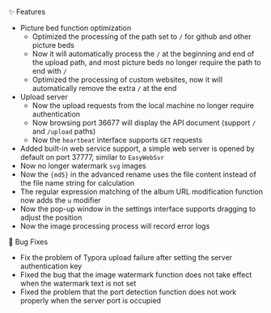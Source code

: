 ✨ Features

- Picture bed function optimization
  - Optimized the processing of the path set to `/` for github and other picture beds
  - Now it will automatically process the `/` at the beginning and end of the upload path, and most picture beds no longer require the path to end with `/`
  - Optimized the processing of custom websites, now it will automatically remove the extra `/` at the end
- Upload server
  - Now the upload requests from the local machine no longer require authentication
  - Now browsing port 36677 will display the API document (support `/` and `/upload` paths)
  - Now the `heartbeat` interface supports `GET` requests
- Added built-in web service support, a simple web server is opened by default on port 37777, similar to `EasyWebSvr`
- Now no longer watermark `svg` images
- Now the `{md5}` in the advanced rename uses the file content instead of the file name string for calculation
- The regular expression matching of the album URL modification function now adds the `u` modifier
- Now the pop-up window in the settings interface supports dragging to adjust the position
- Now the image processing process will record error logs

🐛 Bug Fixes

- Fix the problem of Typora upload failure after setting the server authentication key
- Fixed the bug that the image watermark function does not take effect when the watermark text is not set
- Fixed the problem that the port detection function does not work properly when the server port is occupied
